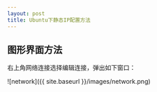 ```yaml
---
layout: post
title: Ubuntu下静态IP配置方法
---
```


## 图形界面方法

右上角网络连接选择编辑连接，弹出如下窗口：

![network]({{ site.baseurl }}/images/network.png)
